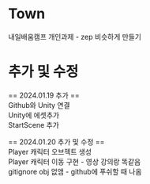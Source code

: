 # Town
내일배움캠프 개인과제 - zep 비슷하게 만들기

# 추가 및 수정
== 2024.01.19 추가 ==  
Github와 Unity 연결  
Unity에 에셋추가  
StartScene 추가  

== 2024.01.20 추가 및 수정 ==  
Player 캐릭터 오브젝트 생성  
Player 캐릭터 이동 구현 - 영상 강의랑 똑같음  
gitignore obj 없앰 - github에 푸쉬할 때 나옴  

